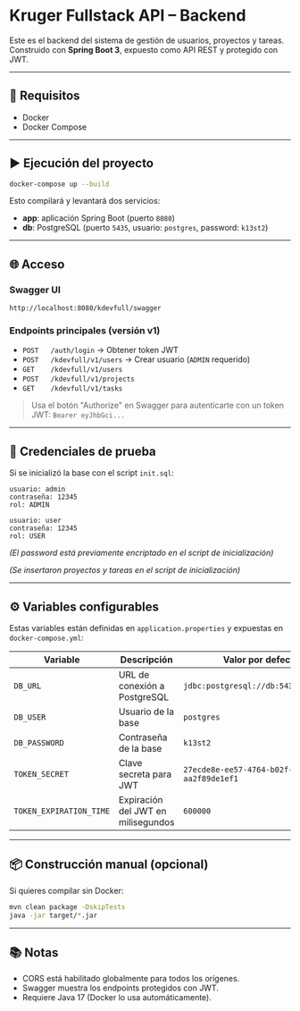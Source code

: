 
# Kruger Fullstack API – Backend

Este es el backend del sistema de gestión de usuarios, proyectos y tareas.  
Construido con **Spring Boot 3**, expuesto como API REST y protegido con JWT.

---

## 🚀 Requisitos

- Docker
- Docker Compose

---

## ▶️ Ejecución del proyecto

```bash
docker-compose up --build
````

Esto compilará y levantará dos servicios:

* **app**: aplicación Spring Boot (puerto `8080`)
* **db**: PostgreSQL (puerto `5435`, usuario: `postgres`, password: `k13st2`)

---

## 🌐 Acceso

### Swagger UI

```
http://localhost:8080/kdevfull/swagger
```

### Endpoints principales (versión v1)

* `POST   /auth/login` → Obtener token JWT
* `POST   /kdevfull/v1/users` → Crear usuario (`ADMIN` requerido)
* `GET    /kdevfull/v1/users`
* `POST   /kdevfull/v1/projects`
* `GET    /kdevfull/v1/tasks`

> Usa el botón "Authorize" en Swagger para autenticarte con un token JWT:
> `Bearer eyJhbGci...`

---

## 🧪 Credenciales de prueba

Si se inicializó la base con el script `init.sql`:

```
usuario: admin
contraseña: 12345
rol: ADMIN

usuario: user
contraseña: 12345
rol: USER
```

*(El password está previamente encriptado en el script de inicialización)*

*(Se insertaron proyectos y tareas en el script de inicialización)*

---

## ⚙️ Variables configurables

Estas variables están definidas en `application.properties` y expuestas en `docker-compose.yml`:

| Variable                | Descripción                        | Valor por defecto                      |
| ----------------------- | ---------------------------------- | -------------------------------------- |
| `DB_URL`                | URL de conexión a PostgreSQL       | `jdbc:postgresql://db:5432/postgres`   |
| `DB_USER`               | Usuario de la base                 | `postgres`                             |
| `DB_PASSWORD`           | Contraseña de la base              | `k13st2`                               |
| `TOKEN_SECRET`          | Clave secreta para JWT             | `27ecde8e-ee57-4764-b02f-aa2f89de1ef1` |
| `TOKEN_EXPIRATION_TIME` | Expiración del JWT en milisegundos | `600000`                                 |

---

## 📦 Construcción manual (opcional)

Si quieres compilar sin Docker:

```bash
mvn clean package -DskipTests
java -jar target/*.jar
```

---

## 📚 Notas

* CORS está habilitado globalmente para todos los orígenes.
* Swagger muestra los endpoints protegidos con JWT.
* Requiere Java 17 (Docker lo usa automáticamente).
